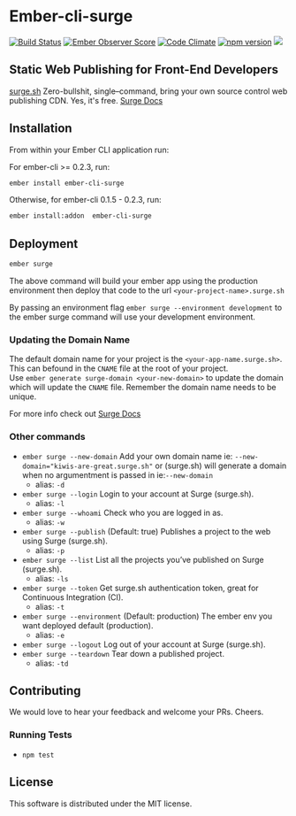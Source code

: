# Ember-cli-surge
[![Build Status](https://travis-ci.org/kiwiupover/ember-cli-surge.svg)](https://travis-ci.org/kiwiupover/ember-cli-surge)
[![Ember Observer Score](http://emberobserver.com/badges/ember-cli-surge.svg)](http://emberobserver.com/addons/ember-cli-surge)
[![Code Climate](https://codeclimate.com/github/kiwiupover/ember-cli-surge/badges/gpa.svg)](https://codeclimate.com/github/kiwiupover/ember-cli-surge)
[![npm version](https://badge.fury.io/js/ember-cli-surge.svg)](https://badge.fury.io/js/ember-cli-surge)
[![](https://david-dm.org/kiwiupover/ember-cli-surge.svg)](https://david-dm.org/kiwiupover/ember-cli-surge.svg)

## Static Web Publishing for Front-End Developers
[surge.sh](http://surge.sh) Zero-bullshit, single–command,
bring your own source control web publishing CDN. Yes, it's free.
[Surge Docs](http://surge.sh/help)


## Installation

From within your Ember CLI application run:

For ember-cli >= 0.2.3, run:

```sh
ember install ember-cli-surge
```

Otherwise, for ember-cli 0.1.5 - 0.2.3, run:

```sh
ember install:addon  ember-cli-surge
```

## Deployment

```sh
ember surge
```

The above command will build your ember app using the production environment then deploy that code to the url `<your-project-name>.surge.sh`

By passing an environment flag `ember surge --environment development` to the ember surge command will use your development environment.

### Updating the Domain Name

The default domain name for your project is the `<your-app-name.surge.sh>`. This can befound in the `CNAME` file at the root of your project.  
Use `ember generate surge-domain <your-new-domain>` to update the domain which will update the `CNAME` file. Remember the domain name needs to be unique.

For more info check out [Surge Docs](http://surge.sh/help/remembering-a-domain)

### Other commands
- `ember surge --new-domain` Add your own domain name ie: `--new-domain="kiwis-are-great.surge.sh"` or (surge.sh) will generate a domain when no argumentment is passed in ie:`--new-domain`
    - alias: `-d`
- `ember surge --login` Login to your account at Surge (surge.sh).
    - alias: `-l`
- `ember surge --whoami` Check who you are logged in as.
    - alias: `-w`
- `ember surge --publish` (Default: true) Publishes a project to the web using Surge (surge.sh).
    - alias: `-p`
- `ember surge --list` List all the projects you’ve published on Surge (surge.sh).
    - alias: `-ls`
- `ember surge --token` Get surge.sh authentication token, great for Continuous Integration (CI).
    - alias: `-t`
- `ember surge --environment` (Default: production) The ember env you want deployed default (production).
    - alias: `-e`
- `ember surge --logout` Log out of your account at Surge (surge.sh).
- `ember surge --teardown` Tear down a published project.
    - alias: `-td`

## Contributing
We would love to hear your feedback and welcome your PRs.
Cheers.

### Running Tests

* `npm test`

## License
This software is distributed under the MIT license.
